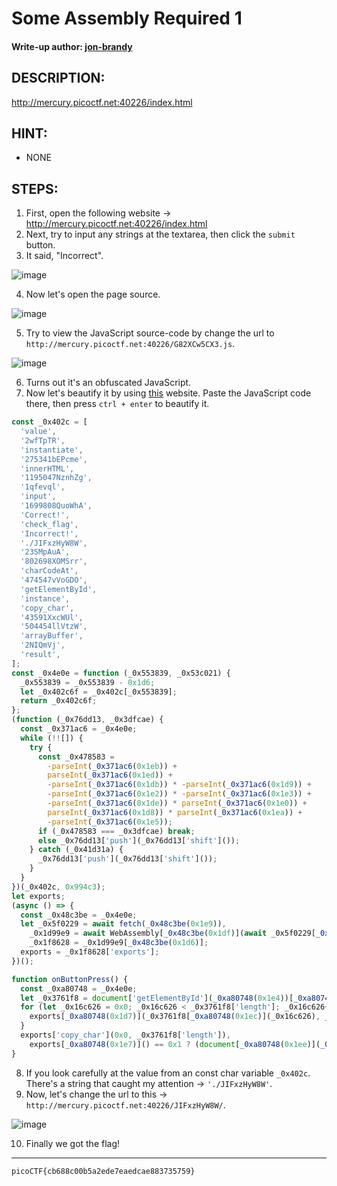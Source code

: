 # Some Assembly Required 1
#### Write-up author: [jon-brandy](https://github.com/jon-brandy)
## DESCRIPTION:
http://mercury.picoctf.net:40226/index.html
## HINT:
- NONE
## STEPS:
1. First, open the following website -> http://mercury.picoctf.net:40226/index.html
2. Next, try to input any strings at the textarea, then click the `submit` button.
3. It said, "Incorrect".

![image](https://user-images.githubusercontent.com/70703371/176897073-047e6154-dab2-434a-b91b-f028a71949a7.png)

4. Now let's open the page source.

![image](https://user-images.githubusercontent.com/70703371/176897167-99fa0d46-0749-43a0-bb1f-608711e287b5.png)

5. Try to view the JavaScript source-code by change the url to `http://mercury.picoctf.net:40226/G82XCw5CX3.js`.

![image](https://user-images.githubusercontent.com/70703371/176897365-a92a480e-cf5b-47e2-b002-c7f4788ad100.png)

6. Turns out it's an obfuscated JavaScript.
7. Now let's beautify it by using [this](https://beautifier.io/) website. Paste the JavaScript code there, then press `ctrl + enter` to beautify it.

```js
const _0x402c = [
  'value',
  '2wfTpTR',
  'instantiate',
  '275341bEPcme',
  'innerHTML',
  '1195047NznhZg',
  '1qfevql',
  'input',
  '1699808QuoWhA',
  'Correct!',
  'check_flag',
  'Incorrect!',
  './JIFxzHyW8W',
  '23SMpAuA',
  '802698XOMSrr',
  'charCodeAt',
  '474547vVoGDO',
  'getElementById',
  'instance',
  'copy_char',
  '43591XxcWUl',
  '504454llVtzW',
  'arrayBuffer',
  '2NIQmVj',
  'result',
];
const _0x4e0e = function (_0x553839, _0x53c021) {
  _0x553839 = _0x553839 - 0x1d6;
  let _0x402c6f = _0x402c[_0x553839];
  return _0x402c6f;
};
(function (_0x76dd13, _0x3dfcae) {
  const _0x371ac6 = _0x4e0e;
  while (!![]) {
    try {
      const _0x478583 =
        -parseInt(_0x371ac6(0x1eb)) +
        parseInt(_0x371ac6(0x1ed)) +
        -parseInt(_0x371ac6(0x1db)) * -parseInt(_0x371ac6(0x1d9)) +
        -parseInt(_0x371ac6(0x1e2)) * -parseInt(_0x371ac6(0x1e3)) +
        -parseInt(_0x371ac6(0x1de)) * parseInt(_0x371ac6(0x1e0)) +
        parseInt(_0x371ac6(0x1d8)) * parseInt(_0x371ac6(0x1ea)) +
        -parseInt(_0x371ac6(0x1e5));
      if (_0x478583 === _0x3dfcae) break;
      else _0x76dd13['push'](_0x76dd13['shift']());
    } catch (_0x41d31a) {
      _0x76dd13['push'](_0x76dd13['shift']());
    }
  }
})(_0x402c, 0x994c3);
let exports;
(async () => {
  const _0x48c3be = _0x4e0e;
  let _0x5f0229 = await fetch(_0x48c3be(0x1e9)),
    _0x1d99e9 = await WebAssembly[_0x48c3be(0x1df)](await _0x5f0229[_0x48c3be(0x1da)]()),
    _0x1f8628 = _0x1d99e9[_0x48c3be(0x1d6)];
  exports = _0x1f8628['exports'];
})();

function onButtonPress() {
  const _0xa80748 = _0x4e0e;
  let _0x3761f8 = document['getElementById'](_0xa80748(0x1e4))[_0xa80748(0x1dd)];
  for (let _0x16c626 = 0x0; _0x16c626 < _0x3761f8['length']; _0x16c626++) {
    exports[_0xa80748(0x1d7)](_0x3761f8[_0xa80748(0x1ec)](_0x16c626), _0x16c626);
  }
  exports['copy_char'](0x0, _0x3761f8['length']),
    exports[_0xa80748(0x1e7)]() == 0x1 ? (document[_0xa80748(0x1ee)](_0xa80748(0x1dc))[_0xa80748(0x1e1)] = _0xa80748(0x1e6)) : (document[_0xa80748(0x1ee)](_0xa80748(0x1dc))[_0xa80748(0x1e1)] = _0xa80748(0x1e8));
}

```

8. If you look carefully at the value from an const char variable `_0x402c`. There's a string that caught my attention -> `'./JIFxzHyW8W'`.
9. Now, let's change the url to this -> `http://mercury.picoctf.net:40226/JIFxzHyW8W/`.

![image](https://user-images.githubusercontent.com/70703371/176898787-77951c90-b860-47a7-ab6f-ad62be40af57.png)

10. Finally we got the flag!


---
```
picoCTF{cb688c00b5a2ede7eaedcae883735759}
```

